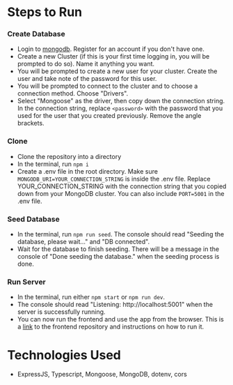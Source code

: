 # Steps to Run
### Create Database
- Login to <a href="https://account.mongodb.com/account/login">mongodb</a>. Register for an account if you don't have one.
- Create a new Cluster (if this is your first time logging in, you will be prompted to do so). Name it anything you want.
- You will be prompted to create a new user for your cluster. Create the user and take note of the password for this user.
- You will be prompted to connect to the cluster and to choose a connection method. Choose "Drivers".
- Select "Mongoose" as the driver, then copy down the connection string. In the connection string, replace ```<password>``` with the password that you used for the user that you created previously. Remove the angle brackets.

### Clone
- Clone the repository into a directory
- In the terminal, run ```npm i```
- Create a .env file in the root directory. Make sure ```MONGODB_URI=YOUR_CONNECTION_STRING``` is inside the .env file. Replace YOUR_CONNECTION_STRING with the connection string that you copied down from your MongoDB cluster. You can also include ```PORT=5001``` in the .env file.

### Seed Database
- In the terminal, run ```npm run seed```. The console should read "Seeding the database, please wait..." and "DB connected".
- Wait for the database to finish seeding. There will be a message in the console of "Done seeding the database." when the seeding process is done.
  
### Run Server
- In the terminal, run either ```npm start``` or ```npm run dev```.
- The console should read "Listening: http://localhost:5001" when the server is successfully running.
- You can now run the frontend and use the app from the browser. This is a <a href="https://github.com/midorinom/space_blog">link</a> to the frontend repository and instructions on how to run it.

# Technologies Used
- ExpressJS, Typescript, Mongoose, MongoDB, dotenv, cors

